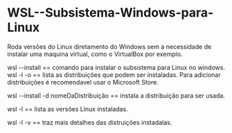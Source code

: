 # WSL--Subsistema-Windows-para-Linux

Roda versões do Linux diretamento do Windows sem a necessidade de instalar uma maquina virtual, como o VirtualBox por exemplo.

wsl --install == comando para instalar o subsistema para Linux no windows.
wsl -l -o == lista as distribuições que podem ser instaladas. Para adicionar distribuições é recomendavel usar o Microsoft Store.

wsl --install -d nomeDaDistribuição == instala a distribuição para ser usada.

wsl -l == lista as versões Linux instaladas.

wsl -l -v == traz mais detalhes das distruições instadalas.
